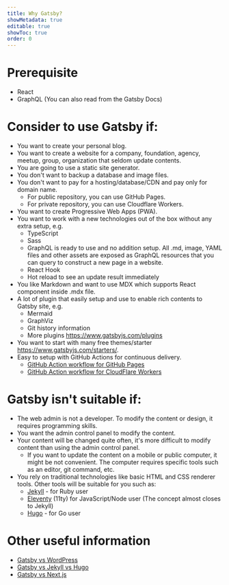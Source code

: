 ```yaml
---
title: Why Gatsby?
showMetadata: true
editable: true
showToc: true
order: 0
---
```


# Prerequisite
- React
- GraphQL (You can also read from the Gatsby Docs)

# Consider to use Gatsby if:
- You want to create your personal blog.
- You want to create a website for a company, foundation, agency, meetup, group, organization that seldom update contents.
- You are going to use a static site generator.
- You don't want to backup a database and image files.
- You don't want to pay for a hosting/database/CDN and pay only for domain name.
  - For public repository, you can use GitHub Pages.
  - For private repository, you can use Cloudflare Workers.
- You want to create Progressive Web Apps (PWA).
- You want to work with a new technologies out of the box without any extra setup, e.g.
  - TypeScript
  - Sass
  - GraphQL is ready to use and no addition setup. All .md, image, YAML files and other assets are exposed as GraphQL resources that you can query to construct a new page in a website.
  - React Hook
  - Hot reload to see an update result immediately
- You like Markdown and want to use MDX which supports React component inside .mdx file.
- A lot of plugin that easily setup and use to enable rich contents to Gatsby site, e.g.
  - Mermaid
  - GraphViz
  - Git history information
  - More plugins https://www.gatsbyjs.com/plugins
- You want to start with many free themes/starter https://www.gatsbyjs.com/starters/.
- Easy to setup with GitHub Actions for continuous delivery.
  - [GitHub Action workflow for GitHub Pages](/programming-cookbook/github-actions/deploy-to-github-pages)
  - [GitHub Action workflow for CloudFlare Workers](/programming-cookbook/github-actions/deploy-to-cloudflare-workers)

# Gatsby isn't suitable if:

- The web admin is not a developer. To modify the content or design, it requires programming skills.
- You want the admin control panel to modify the content.
- Your content will be changed quite often, it's more difficult to modify content than using the admin control panel.
  - If you want to update the content on a mobile or public computer, it might be not convenient. The computer requires specific tools such as an editor, git command, etc.
- You rely on traditional technologies like basic HTML and CSS renderer tools. Other tools will be suitable for you such as:
  - [Jekyll](https://jekyllrb.com/) - for Ruby user
  - [Eleventy](https://www.11ty.dev/) (11ty) for JavaScript/Node user (The concept almost closes to Jekyll)
  - [Hugo](https://gohugo.io/) - for Go user

# Other useful information
- [Gatsby vs WordPress](https://www.gatsbyjs.com/features/cms/gatsby-vs-wordpress/)
- [Gatsby vs Jekyll vs Hugo](https://www.gatsbyjs.com/features/jamstack/gatsby-vs-jekyll-vs-hugo/)
- [Gatsby vs Next.js](https://www.gatsbyjs.com/features/jamstack/gatsby-vs-nextjs/)
